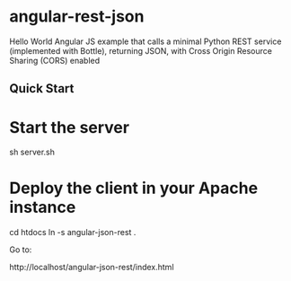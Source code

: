 angular-rest-json
=================

Hello World Angular JS example that calls a minimal Python REST service (implemented with Bottle), returning JSON, with Cross Origin Resource Sharing (CORS) enabled  

Quick Start
-----------

# Start the server
sh server.sh

# Deploy the client in your Apache instance
cd htdocs
ln -s angular-json-rest .


Go to:

http://localhost/angular-json-rest/index.html
